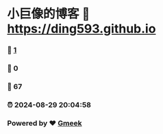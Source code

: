 # 小巨像的博客 :link: https://ding593.github.io 
### :page_facing_up: [1](https://ding593.github.io/tag.html) 
### :speech_balloon: 0 
### :hibiscus: 67 
### :alarm_clock: 2024-08-29 20:04:58 
### Powered by :heart: [Gmeek](https://github.com/Meekdai/Gmeek)

